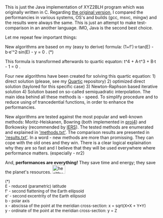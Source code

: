 
This is just the Java implementation of XYZ2BLH program which was originally written in C. Regarding <a href="https://github.com/sasamil/XYZ2BLH">the original version</a>, I compared the performancies in various systems, OS's and builds (gcc, msvc, mingw) and the results were always the same. This is just an attempt to make test-comparison in an another language. IMO, Java is the second best choice.

Let me repeat few important things:

New algorithms are based on my (easy to derive) formula: (1+f')·x·tan(E) - b·e'^2·sin(E) - y = 0 . (*)

This formula is transformed afterwards to quartic equaton: t^4 + A·t^3 + B·t - 1 = 0 .

Four new algorithms have been created for solving this quartic equation: 1) direct solution (please, see my <a href="https://github.com/sasamil/Quartic">Quartic</a> repository) 2) optimized direct solution (taylored for this specific case) 3) Newton-Raphson based iterative solution 4) Solution based on so-called semiquadratic interpolation. The main idea behind all these methods is - speed. To simplify procedure and to reduce using of trancedential functions, in order to enhance the performancies.

New algorithms are tested against the most popular and well-known methods: Moritz-Heiskanen, Bowring (both implemented in <a href="https://en.wikipedia.org/wiki/PROJ.4">proj4</a>) and Borkowsky (recommended by <a href="https://www.iers.org">IERS</a>). The tested methods are enumerated and explained in <a href="https://github.com/sasamil/XYZ2BLH_Java/blob/master/methods.txt">'methods.txt'</a>. The comparison results are presented in <a href="https://github.com/sasamil/XYZ2BLH_Java/blob/master/results.txt">'results.txt'</a>. In a word - new methods are more than  promissing. They can cope with the old ones and they win. There is a clear logical explaination why they are so fast and I believe that they will be used everywhere where performance matters. (especially - nr2) 

And, <strong>performances are everything!</strong> They save time and energy; they save the planet's resources. <img src="https://encrypted-tbn3.gstatic.com/images?q=tbn:ANd9GcQwZB2zIijBfmCSS8pkk9JAcKM9ojo8vHC0iz6hVTRA4VTO9qE_VA" alt="healthy earth" height="28" width="42">

<div style="font-size:small;">
(*)<br/>
E  - reduced (parametric) latitude<br/>
f' - second flattening of the Earth ellipsoid<br/>
e' - second excentrity of the Earth ellipsoid<br/>
b  - polar axis<br/>
x  - abscissa of the point at the meridian cross-section: x = sqrt(X*X + Y*Y)<br/>
y  - ordinate of the point at the meridian cross-section: y = Z<br/>
</div>
